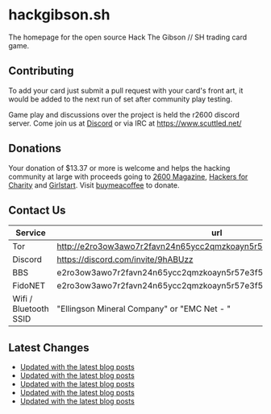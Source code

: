 # hackgibson.sh
The homepage for the open source Hack The Gibson // SH trading card game.


## Contributing

To add your card just submit a pull request with your card's front art, it would be added to the next run of set after community play testing.

Game play and discussions over the project is held the r2600 discord server. Come join us at [Discord](https://discord.com/invite/9hABUzz) or via IRC at https://www.scuttled.net/


## Donations

Your donation of $13.37 or more is welcome and helps the hacking community at large with proceeds going to [2600 Magazine](https://2600.com/), [Hackers for Charity](https://hackersforcharity.org) and [Girlstart](https://girlstart.org).  Visit [buymeacoffee](https://www.buymeacoffee.com/hackgibson.sh) to donate.


## Contact Us

Service | url
-|-
Tor | http://e2ro3ow3awo7r2favn24n65ycc2qmzkoayn5r57e3f56nvjwdcgg32ad.onion
Discord | https://discord.com/invite/9hABUzz
BBS | e2ro3ow3awo7r2favn24n65ycc2qmzkoayn5r57e3f56nvjwdcgg32ad.onion:23
FidoNET | e2ro3ow3awo7r2favn24n65ycc2qmzkoayn5r57e3f56nvjwdcgg32ad.onion:24554
Wifi / Bluetooth SSID | "Ellingson Mineral Company" or "EMC Net - <fidonet address>"

## Latest Changes
<!-- BLOG-POST-LIST:START -->
- [Updated with the latest blog posts](https://github.com/DFW2600/hackgibson.sh/commit/9a296a6e5d0f1557260f4444ad2c845a99c705c2)
- [Updated with the latest blog posts](https://github.com/DFW2600/hackgibson.sh/commit/3d07de09c5acf984d720a49a8da1308ecd5e35df)
- [Updated with the latest blog posts](https://github.com/DFW2600/hackgibson.sh/commit/bc8f91c6b6c4034e432d543ef42a7c3b20328d0b)
- [Updated with the latest blog posts](https://github.com/DFW2600/hackgibson.sh/commit/699a144207e99bf13948724f4e128a7dfef90142)
- [Updated with the latest blog posts](https://github.com/DFW2600/hackgibson.sh/commit/31a568778c87d8d4d9d5c585191356db613e1243)
<!-- BLOG-POST-LIST:END -->
